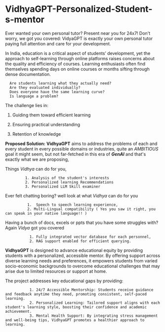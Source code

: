 # VidhyaGPT-Personalized-Student-s-mentor
Ever wanted your own personal tutor? Present near you for 24x7! Don't worry, we got you covered: VidyaGPT is exactly your own personal tutor paying full attention and care for your development.

In India, education is a critical aspect of students’ development, yet the approach to self-learning through online platforms raises concerns about the quality and efficiency of courses. Learning enthusiasts often find themselves spending days on online courses or months sifting through dense documentation.


      Are students learning what they actually need?
      Are they evaluated individually?
      Does everyone have the same learning curve?
      Is language a problem?


The challenge lies in:

1. Guiding them toward efficient learning

2. Ensuring practical understanding

3. Retention of knowledge

**Proposed Solution:**
**VidhyaGPT** aims to address the problems of each and every student in every possible domains or industries, quite an _AMBITIOUS_ goal it might seem, but not far-fetched in this era of **_GenAI_** and that's exactly what we are proposing,

Things _Vidhya_ can do for you,
             
             1. Analysis of the student's interests
             2. Personalized learning Recommendations
             3. Personalized LLM Skill examiner

Ever felt chatting boring? well look at what _Vidhya_ can do for you
              
              1.  Speech to speech learning experience,
              2. Multi-Lingual compatibility ( Yes you saw it right, you can speak in your native language!! )

Having a bunch of docs, excels or ppts that you have some struggles with? Again _Vidya_ got you covered
               
               1. Fully integrated vector database for each personnel,
               2. RAG support enabled for efficient querying.

**VidhyaGPT** is designed to advance educational equity by providing students with a personalized, accessible mentor. By offering support across diverse learning needs and preferences, it empowers students from varied socio-economic backgrounds to overcome educational challenges that may arise due to limited resources or support at home.

The project addresses key educational gaps by providing:

               1. 24/7 Accessible Mentorship: Students receive guidance and feedback anytime they need, promoting consistent, self-paced learning.
               2. Personalized Learning: Tailored support aligns with each student's learning style, boosting their confidence and academic achievement.
               3. Mental Health Support: By integrating stress management and well-being tips, VidhyaGPT promotes a healthier approach to learning.
